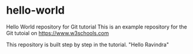 # hello-world
Hello World repository for Git tutorial
This is an example repository for the Git tutoial on https://www.w3schools.com

This repository is built step by step in the tutorial.
"Hello Ravindra"